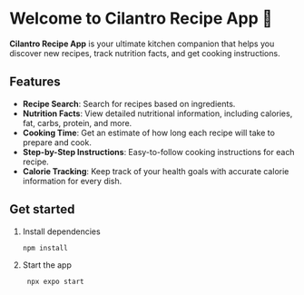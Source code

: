# Welcome to Cilantro Recipe App 👋

**Cilantro Recipe App** is your ultimate kitchen companion that helps you discover new recipes, track nutrition facts, and get cooking instructions.

## Features

- **Recipe Search**: Search for recipes based on ingredients.
- **Nutrition Facts**: View detailed nutritional information, including calories, fat, carbs, protein, and more.
- **Cooking Time**: Get an estimate of how long each recipe will take to prepare and cook.
- **Step-by-Step Instructions**: Easy-to-follow cooking instructions for each recipe.
- **Calorie Tracking**: Keep track of your health goals with accurate calorie information for every dish.

## Get started



1. Install dependencies

   ```bash
   npm install
   ```

2. Start the app

   ```bash
    npx expo start
   ```
